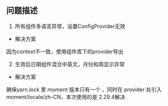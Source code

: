 ## 问题描述

1. 所有组件多语言异常，设置ConfigProvider无效

- 解决方案

因为context不一致，使用组件库下的provider导出

2. 生效后日期组件混合中英文，月份和周显示异常

- 解决方案

确保yarn.lock 里 moment 版本只有一个 ，同时在 provider 处引入 moment/locale/zh-CN，本次使用的是 2.29.4解决

